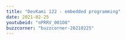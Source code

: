 ```yaml
---
title: "DevKami 122 - embedded programming"
date: 2021-02-25
youtubeid: "nPRRV_001O8"
buzzcorner: "buzzcorner-20210225"
---
```

